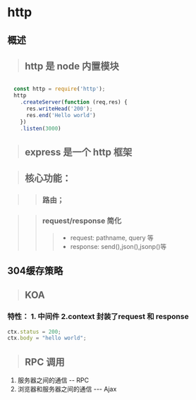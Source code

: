 # http 
## 概述
> ## http 是 node 内置模块
```js

  const http = require('http');
  http
    .createServer(function (req,res) {
      res.writeHead('200');
      res.end('Hello world')
    })
    .listen(3000)

```
> ## express 是一个 http 框架

> ## 核心功能：

>> ### 路由；

>> ### request/response 简化
  >>> * request: pathname, query 等
  >>> * response: send(),json(),jsonp()等

## 304缓存策略

> ## KOA 
### 特性： 1. 中间件  2.context 封装了request 和 response 
```js
ctx.status = 200;
ctx.body = "hello world";
```
>## RPC 调用

1. 服务器之间的通信 -- RPC
2. 浏览器和服务器之间的通信 --- Ajax
